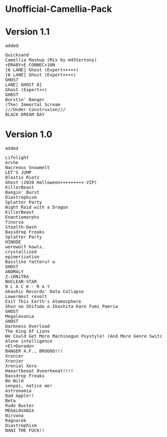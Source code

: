# Unofficial-Camellia-Pack
# Version 1.1
added:
<pre>
Quicksand                                                               uploaded by      scrappy
Camellia Mashup (Mix by m45tertony)                                     uploaded by      ashleyriott
+ERABY+E CONNEC+10N                                                     uploaded by      jonathanrune
[6 LANE] Ghost (Expert+++++)                                            uploaded by      dankruptmemer
[6 LANE] Ghost (Expert++++)                                             uploaded by      dankruptmemer
GHOS7                                                                   uploaded by      dankruptmemer
LANE] GHOST 8]                                                          uploaded by      dankruptmemer
Ghost (Expert++)                                                        uploaded by      dankruptmemer
GH8ST                                                                   uploaded by      dankruptmemer
Burstin' Banger                                                         uploaded by      miitchel
(The) Immortal Scream                                                   uploaded by      deleteeldiablo
///Under Construxion///                                                 uploaded by      astrella_
BLACK DREAM DAY                                                         uploaded by      uninstaller
</pre>
# Version 1.0
added
<pre>
Lifelight                                                               uploaded by      aeroluna
Arche                                                                   uploaded by      depito
Nacreous Snowmelt                                                       uploaded by      umbranox
LET'S JUMP                                                              uploaded by      khenab
Blastix Riotz                                                           uploaded by      cerret
Ghost (2020 Halloween+++++++++ VIP)                                     uploaded by      bpgeorge369
KillerBeast                                                             uploaded by      puds
Bangin' Burst                                                           uploaded by      light ai
Diastrophism                                                            uploaded by      nuketime
Splatter Party                                                          uploaded by      skeelie
Night Raid with a Dragon                                                uploaded by      skeelie
KillerBeast                                                             uploaded by      nomuffn
Enantiomorphs                                                           uploaded by      umbranox
finorza                                                                 uploaded by      kikis
Stealth-Dash                                                            uploaded by      umbranox
Bassdrop Freaks                                                         uploaded by      krydar
Splatter Party                                                          uploaded by      eop glacier
HINODE                                                                  uploaded by      cerret
werewolf howls.                                                         uploaded by      de125
crystallized                                                            uploaded by      nomuffn
epimerization                                                           uploaded by      fern
Bassline Yatteru? w                                                     uploaded by      uninstaller
GHOST                                                                   uploaded by      qqrz997
ANOMALY                                                                 uploaded by      fraies
Z:iRNiTRA                                                               uploaded by      de125
NUCLEAR-STAR                                                            uploaded by      hexagonial
B L A C K - R A Y                                                       uploaded by      iraky
Akashic Records' Data Collapse                                          uploaded by      fraies
Lowermost revolt                                                        uploaded by      de125
Exit This Earth's Atomosphere                                           uploaded by      umbranox
Shun no Shifudo o Ikashita Kare Fumi Paeria                             uploaded by      nuketime
GHOST                                                                   uploaded by      dankruptmemer
Megalovania                                                             uploaded by      kolezan
GHOST                                                                   uploaded by      dankruptmemer
Darkness Overload                                                       uploaded by      zilianthegreat
The King Of Lions                                                       uploaded by      scrappy
We Could Get More Machinegun Psystyle! (And More Genre Switches)        uploaded by      de125
Alone intelligence                                                      uploaded by      shrado
=El=Dorado=                                                             uploaded by      shappy
BANGER A.F., BROOOO!!!                                                  uploaded by      abcbadq
Xronier                                                                 uploaded by      sobas
Xronier                                                                 uploaded by      nomuffn
Xronial Xero                                                            uploaded by      foxyboi
Heeartbeeat Oveerheeat!!!!                                              uploaded by      rogdude
Bassdrop Freaks                                                         uploaded by      nomuffn
Be Wild                                                                 uploaded by      dankruptmemer
senpai, notice me!                                                      uploaded by      amanatsu
Astronomia                                                              uploaded by      that_narwhal
Bad Apple!!                                                             uploaded by      light ai
Beta                                                                    uploaded by      kuurama_
Rude Buster                                                             uploaded by      xhera
MEGALOVANIA                                                             uploaded by      qqrz997
Nirvana                                                                 uploaded by      depito
Ragnarok                                                                uploaded by      jonathanrune
Diastrophism                                                            uploaded by      jez
NANI THE FUCK!!                                                         uploaded by      hoppaw
</pre>
